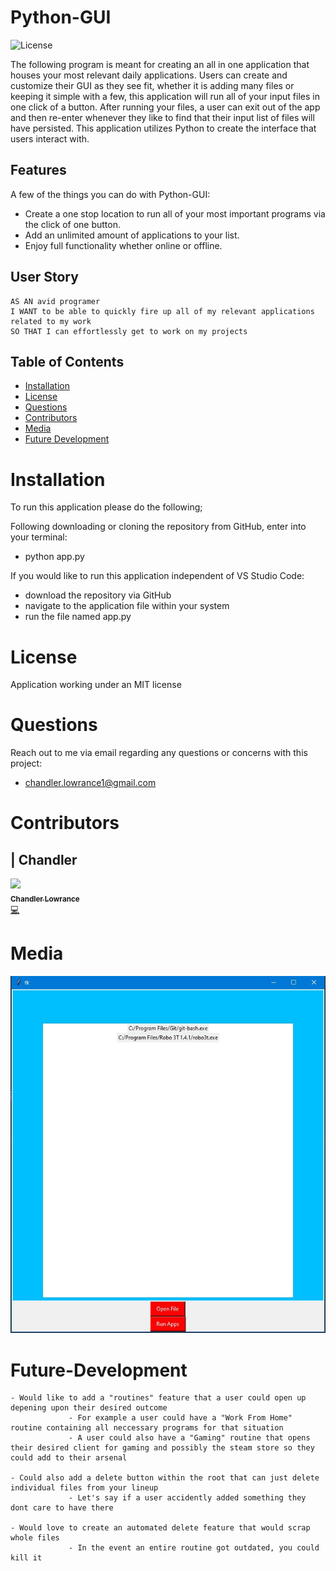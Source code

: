 # Python-GUI

![License](https://img.shields.io/badge/License-MIT-blue.svg)

The following program is meant for creating an all in one application that houses your most relevant daily applications. Users can create and customize their GUI as they see fit, whether it is adding many files or keeping it simple with a few, this application will run all of your input files in one click of a button. After running your files, a user can exit out of the app and then re-enter whenever they like to find that their input list of files will have persisted. This application utilizes Python to create the interface that users interact with.

## Features

A few of the things you can do with Python-GUI:

* Create a one stop location to run all of your most important programs via the click of one button.
* Add an unlimited amount of applications to your list.
* Enjoy full functionality whether online or offline.

## User Story

```
AS AN avid programer
I WANT to be able to quickly fire up all of my relevant applications related to my work
SO THAT I can effortlessly get to work on my projects

```

## Table of Contents


* [Installation](#installation)
* [License](#license)
* [Questions](#questions)
* [Contributors](#contributors)
* [Media](#media)
* [Future Development](#Future-Development)

# Installation

To run this application please do the following;

Following downloading or cloning the repository from GitHub, enter into your terminal:
- python app.py

If you would like to run this application independent of VS Studio Code: 
- download the repository via GitHub
- navigate to the application file within your system
- run the file named app.py

# License

Application working under an MIT license

# Questions

Reach out to me via email regarding any questions or concerns with this project:
- chandler.lowrance1@gmail.com


# Contributors

| Chandler
------------ 

[<img src="https://avatars0.githubusercontent.com/u/65209786?s=400&u=cb17a056cc6e4ab1216a4b19a6d190d5a6727651&v=4" width="100px;"/><br /><sub><b>Chandler Lowrance</b></sub>](https://github.com/Chandler8)<br />[💻](https://github.com/Chandler8?tab=repositories "Repositories")

# Media

![](images/gui-1.JPG)

# Future-Development


    - Would like to add a "routines" feature that a user could open up depening upon their desired outcome
                 - For example a user could have a "Work From Home" routine containing all neccessary programs for that situation
                 - A user could also have a "Gaming" routine that opens their desired client for gaming and possibly the steam store so they could add to their arsenal

    - Could also add a delete button within the root that can just delete individual files from your lineup
                 - Let's say if a user accidently added something they dont care to have there

    - Would love to create an automated delete feature that would scrap whole files 
                 - In the event an entire routine got outdated, you could kill it